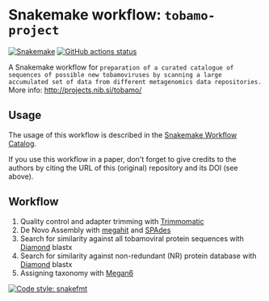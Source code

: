 # Snakemake workflow: `tobamo-project`

[![Snakemake](https://img.shields.io/badge/snakemake-≥6.3.0-brightgreen.svg)](https://snakemake.github.io)
[![GitHub actions status](https://github.com/nezapajek/tobamo-project/workflows/Tests/badge.svg?branch=main)](https://github.com/nezapajek/tobamo-project/actions?query=branch%3Amain+workflow%3ATests)


A Snakemake workflow for `preparation of a curated catalogue of sequences of possible new tobamoviruses by scanning a large accumulated set of data from different metagenomics data repositories.`
More info: http://projects.nib.si/tobamo/

## Usage

The usage of this workflow is described in the [Snakemake Workflow Catalog](https://snakemake.github.io/snakemake-workflow-catalog/?usage=nezapajek%2Ftobamo-project).

If you use this workflow in a paper, don't forget to give credits to the authors by citing the URL of this (original) repository and its DOI (see above).

## Workflow

1. Quality control and adapter trimming with [Trimmomatic](http://www.usadellab.org/cms/?page=trimmomatic)
2. De Novo Assembly with [megahit](https://www.metagenomics.wiki/tools/assembly/megahit) and [SPAdes](https://cab.spbu.ru/software/spades/)
3. Search for similarity against all tobamoviral protein sequences with [Diamond](https://bio.tools/diamond) blastx
4. Search for similarity against non-redundant (NR) protein database with [Diamond](https://bio.tools/diamond) blastx
5. Assigning taxonomy with [Megan6](https://www.computomics.com/services/megan6.html)

[![Code style: snakefmt](https://img.shields.io/badge/code%20style-snakefmt-000000.svg)](https://github.com/snakemake/snakefmt)

